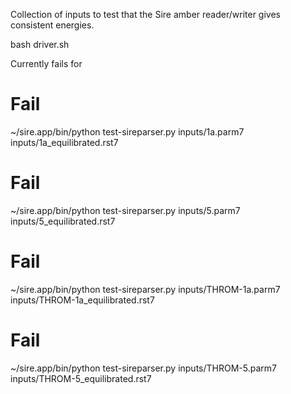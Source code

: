 
Collection of inputs to test that the Sire amber reader/writer gives consistent energies. 

bash driver.sh

Currently fails for
# Fail
~/sire.app/bin/python test-sireparser.py  inputs/1a.parm7 inputs/1a_equilibrated.rst7
# Fail
~/sire.app/bin/python test-sireparser.py  inputs/5.parm7 inputs/5_equilibrated.rst7
# Fail
~/sire.app/bin/python test-sireparser.py  inputs/THROM-1a.parm7 inputs/THROM-1a_equilibrated.rst7
# Fail
~/sire.app/bin/python test-sireparser.py  inputs/THROM-5.parm7 inputs/THROM-5_equilibrated.rst7

